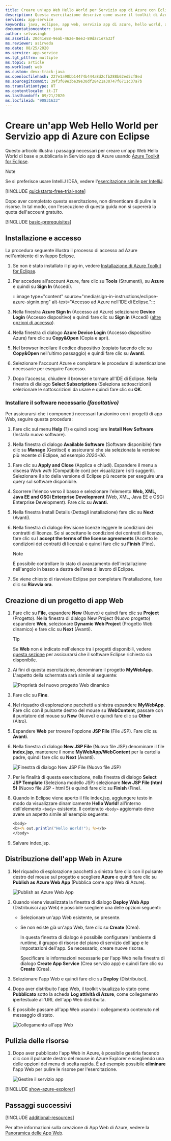 ```yaml
---
title: Creare un'app Web Hello World per Servizio app di Azure con Eclipse
description: Questa esercitazione descrive come usare il toolkit di Azure per Eclipse per creare un'app Web Hello World per Azure.
services: app-service
keywords: java, eclipse, app web, servizio app di azure, hello world, avvio rapido
documentationcenter: java
author: selvasingh
ms.assetid: 20d41e88-9eab-462e-8ee3-89da71e7a33f
ms.reviewer: asirveda
ms.date: 08/25/2020
ms.service: app-service
ms.tgt_pltfrm: multiple
ms.topic: article
ms.workload: web
ms.custom: devx-track-java
ms.openlocfilehash: 227e1a98bb14474b444a8d2cfb288b62ed5cf8ed
ms.sourcegitcommit: 39f3f69e3be39e30df28421a30747f6711c37a7b
ms.translationtype: HT
ms.contentlocale: it-IT
ms.lasthandoff: 09/21/2020
ms.locfileid: "90831633"
---
```

# <a name="create-a-hello-world-web-app-for-azure-app-service-using-eclipse"></a>Creare un'app Web Hello World per Servizio app di Azure con Eclipse

Questo articolo illustra i passaggi necessari per creare un'app Web Hello World di base e pubblicarla in Servizio app di Azure usando [Azure Toolkit for Eclipse](https://marketplace.eclipse.org/content/azure-toolkit-eclipse).

> [!NOTE]
>
> Se si preferisce usare IntelliJ IDEA, vedere l'[esercitazione simile per IntelliJ][intellij-hello-world].
>
>[!INCLUDE [quickstarts-free-trial-note](includes/quickstarts-free-trial-note.md)]
>
> Dopo aver completato questa esercitazione, non dimenticare di pulire le risorse. In tal modo, con l'esecuzione di questa guida non si supererà la quota dell'account gratuito.
>

[!INCLUDE [basic-prerequisites](includes/basic-prerequisites.md)]

## <a name="installation-and-sign-in"></a>Installazione e accesso

La procedura seguente illustra il processo di accesso ad Azure nell'ambiente di sviluppo Eclipse.

1. Se non è stato installato il plug-in, vedere [Installazione di Azure Toolkit for Eclipse](installation.md).

1. Per accedere all'account Azure, fare clic su **Tools** (Strumenti), su **Azure** e quindi su **Sign In** (Accedi).

   :::image type="content" source="media/sign-in-instructions/eclipse-azure-signin.png" alt-text="Accesso ad Azure nell'IDE di Eclipse.":::

1. Nella finestra **Azure Sign In** (Accesso ad Azure) selezionare **Device Login** (Accesso dispositivo) e quindi fare clic su **Sign in** (Accedi) ([altre opzioni di accesso](sign-in-instructions.md)).

1. Nella finestra di dialogo **Azure Device Login** (Accesso dispositivo Azure) fare clic su **Copy&Open** (Copia e apri).

1. Nel browser incollare il codice dispositivo (copiato facendo clic su **Copy&Open** nell'ultimo passaggio) e quindi fare clic su **Avanti**.

1. Selezionare l'account Azure e completare le procedure di autenticazione necessarie per eseguire l'accesso.

1. Dopo l'accesso, chiudere il browser e tornare all'IDE di Eclipse. Nella finestra di dialogo **Select Subscriptions** (Seleziona sottoscrizioni) selezionare le sottoscrizioni da usare e quindi fare clic su **OK**.

### <a name="install-required-software-optional"></a>Installare il software necessario *(facoltativo)*

Per assicurarsi che i componenti necessari funzionino con i progetti di app Web, seguire questa procedura:

1. Fare clic sul menu **Help** (?) e quindi scegliere **Install New Software** (Installa nuovo software).

1. Nella finestra di dialogo **Available Software** (Software disponibile) fare clic su **Manage** (Gestisci) e assicurarsi che sia selezionata la versione più recente di Eclipse, ad esempio *2020-06*.

1. Fare clic su **Apply and Close** (Applica e chiudi). Espandere il menu a discesa *Work with* (Compatibile con) per visualizzare i siti suggeriti. Selezionare il sito della versione di Eclipse più recente per eseguire una query sul software disponibile.

1. Scorrere l'elenco verso il basso e selezionare l'elemento **Web, XML, Java EE and OSGi Enterprise Development** (Web, XML, Java EE e OSGi Enterprise Development). Fare clic su **Avanti**.

1. Nella finestra Install Details (Dettagli installazione) fare clic su **Next** (Avanti).

1. Nella finestra di dialogo Revisione licenze leggere le condizioni dei contratti di licenza. Se si accettano le condizioni dei contratti di licenza, fare clic su **I accept the terms of the license agreements** (Accetto le condizioni dei contratti di licenza) e quindi fare clic su **Finish** (Fine). 

   > [!NOTE]
   > È possibile controllare lo stato di avanzamento dell'installazione nell'angolo in basso a destra dell'area di lavoro di Eclipse.

1. Se viene chiesto di riavviare Eclipse per completare l'installazione, fare clic su **Riavvia ora**.

## <a name="creating-a-web-app-project"></a>Creazione di un progetto di app Web

1. Fare clic su **File**, espandere **New** (Nuovo) e quindi fare clic su **Project** (Progetto). Nella finestra di dialogo New Project (Nuovo progetto) espandere **Web**, selezionare **Dynamic Web Project** (Progetto Web dinamico) e fare clic su **Next** (Avanti).

   > [!TIP]
   > Se **Web** non è indicato nell'elenco tra i progetti disponibili, vedere [questa sezione](#install-required-software-optional) per assicurarsi che il software Eclipse richiesto sia disponibile.

1. Ai fini di questa esercitazione, denominare il progetto **MyWebApp**. L'aspetto della schermata sarà simile al seguente:
   
   ![Proprietà del nuovo progetto Web dinamico][dynamic-web-project-properties]

1. Fare clic su **Fine**.

1. Nel riquadro di esplorazione pacchetti a sinistra espandere **MyWebApp**. Fare clic con il pulsante destro del mouse su **WebContent**, passare con il puntatore del mouse su **New** (Nuovo) e quindi fare clic su **Other** (Altro).

1. Espandere **Web** per trovare l'opzione **JSP File** (File JSP). Fare clic su **Avanti**.

1. Nella finestra di dialogo **New JSP File** (Nuovo file JSP) denominare il file **index.jsp**, mantenere il nome **MyWebApp/WebContent** per la cartella padre, quindi fare clic su **Next** (Avanti).

   ![Finestra di dialogo New JSP File (Nuovo file JSP)][new-jsp-file-dialog]

1. Per le finalità di questa esercitazione, nella finestra di dialogo **Select JSP Template** (Seleziona modello JSP) selezionare **New JSP File (html 5)** (Nuovo file JSP - html 5) e quindi fare clic su **Finish** (Fine).

1. Quando in Eclipse viene aperto il file index.jsp, aggiungere testo in modo da visualizzare dinamicamente **Hello World!** all'interno dell'elemento `<body>` esistente. Il contenuto `<body>` aggiornato deve avere un aspetto simile all'esempio seguente:
   
   ```jsp
   <body>
   <b><% out.println("Hello World!"); %></b>
   </body>
   ```
1. Salvare index.jsp.

## <a name="deploying-the-web-app-to-azure"></a>Distribuzione dell'app Web in Azure

1. Nel riquadro di esplorazione pacchetti a sinistra fare clic con il pulsante destro del mouse sul progetto e scegliere **Azure** e quindi fare clic su **Publish as Azure Web App** (Pubblica come app Web di Azure).
   
   ![Publish as Azure Web App][publish-as-azure-web-app]

1. Quando viene visualizzata la finestra di dialogo **Deploy Web App** (Distribuisci app Web) è possibile scegliere una delle opzioni seguenti:

   * Selezionare un'app Web esistente, se presente.

   * Se non esiste già un'app Web, fare clic su **Create** (Crea).

      In questa finestra di dialogo è possibile configurare l'ambiente di runtime, il gruppo di risorse del piano di servizio dell'app e le impostazioni dell'app. Se necessario, creare nuove risorse.

      Specificare le informazioni necessarie per l'app Web nella finestra di dialogo **Create App Service** (Crea servizio app) e quindi fare clic su **Create** (Crea).

1. Selezionare l'app Web e quindi fare clic su **Deploy** (Distribuisci).

1. Dopo aver distribuito l'app Web, il toolkit visualizza lo stato come **Pubblicato** sotto la scheda **Log attività di Azure**, come collegamento ipertestuale all'URL dell'app Web distribuita.

1. È possibile passare all'app Web usando il collegamento contenuto nel messaggio di stato.

   ![Collegamento all'app Web][browse-web-app]

## <a name="cleaning-up-resources"></a>Pulizia delle risorse

1. Dopo aver pubblicato l'app Web in Azure, è possibile gestirla facendo clic con il pulsante destro del mouse in Azure Explorer e scegliendo una delle opzioni del menu di scelta rapida. È ad esempio possibile **eliminare** l'app Web per pulire le risorse per l'esercitazione.

   ![Gestire il servizio app][manage-app-service]

[!INCLUDE [show-azure-explorer](includes/show-azure-explorer.md)]

## <a name="next-steps"></a>Passaggi successivi

[!INCLUDE [additional-resources](includes/additional-resources.md)]

Per altre informazioni sulla creazione di App Web di Azure, vedere la [Panoramica delle App Web].

<!-- URL List -->

[Azure Toolkit for Eclipse]: /azure/developer/java/tookit-for-eclipse
[Azure Toolkit for IntelliJ]: ../toolkit-for-intellij
[intellij-hello-world]: ../toolkit-for-intellij/create-hello-world-web-app.md
[Panoramica delle app Web]: /azure/app-service/app-service-web-overview
[Apache Tomcat]: http://tomcat.apache.org/
[Jetty]: http://www.eclipse.org/jetty/
[Legacy Version]: create-hello-world-web-app-legacy-version.md

<!-- IMG List -->

[browse-web-app]: media/create-hello-world-web-app/browse-web-app.png
[dynamic-web-project-properties]: media/create-hello-world-web-app/dynamic-web-project-properties.png
[new-jsp-file-dialog]: media/create-hello-world-web-app/new-jsp-file-dialog.png
[publish-as-azure-web-app]: media/create-hello-world-web-app/publish-as-azure-web-app.png
[publish-status]: media/create-hello-world-web-app/publish-status.png
[manage-app-service]: media/create-hello-world-web-app/manage-app-service.png